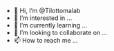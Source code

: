 - 👋 Hi, I’m @Tilottomalab
- 👀 I’m interested in ...
- 🌱 I’m currently learning ...
- 💞️ I’m looking to collaborate on ...
- 📫 How to reach me ...

<!---
Tilottomalab/Tilottomalab is a ✨ special ✨ repository because its `README.md` (this file) appears on your GitHub profile.
You can click the Preview link to take a look at your changes.
--->

